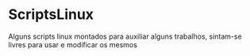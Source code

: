 # ScriptsLinux
Alguns scripts linux montados para auxiliar alguns trabalhos, sintam-se livres para usar e modificar os mesmos
